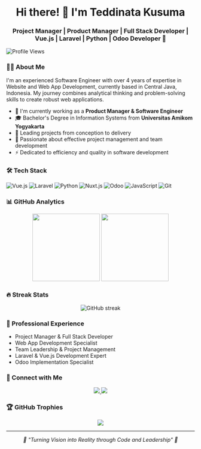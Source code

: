 <div align="center">
  <h1>Hi there! 👋 I'm Teddinata Kusuma</h1>
  <h3>Project Manager | Product Manager | Full Stack Developer | Vue.js | Laravel | Python | Odoo Developer 🚀</h3>
</div>

![Profile Views](https://komarev.com/ghpvc/?username=teddinata&color=8B5CF6&style=flat-square&label=PROFILE+VIEWS)

### 👨‍💻 About Me
I'm an experienced Software Engineer with over 4 years of expertise in Website and Web App Development, currently based in Central Java, Indonesia. My journey combines analytical thinking and problem-solving skills to create robust web applications.

- 🔭 I'm currently working as a **Product Manager & Software Engineer**
- 🎓 Bachelor's Degree in Information Systems from **Universitas Amikom Yogyakarta**
- 💼 Leading projects from conception to delivery
- 🌱 Passionate about effective project management and team development
- ⚡ Dedicated to efficiency and quality in software development

### 🛠️ Tech Stack
![Vue.js](https://img.shields.io/badge/-Vue.js-4FC08D?style=flat&logo=vue.js&logoColor=white)
![Laravel](https://img.shields.io/badge/-Laravel-FF2D20?style=flat&logo=laravel&logoColor=white)
![Python](https://img.shields.io/badge/-Python-3776AB?style=flat&logo=python&logoColor=white)
![Nuxt.js](https://img.shields.io/badge/-Nuxt.js-00DC82?style=flat&logo=nuxt.js&logoColor=white)
![Odoo](https://img.shields.io/badge/-Odoo-714B67?style=flat&logo=odoo&logoColor=white)
![JavaScript](https://img.shields.io/badge/-JavaScript-F7DF1E?style=flat&logo=javascript&logoColor=black)
![Git](https://img.shields.io/badge/-Git-F05032?style=flat&logo=git&logoColor=white)

### 📊 GitHub Analytics
<p align="center">
  <img height="180em" src="https://github-readme-stats.vercel.app/api?username=teddinata&show_icons=true&theme=tokyonight&hide_border=true&count_private=true"/>
  <img height="180em" src="https://github-readme-stats.vercel.app/api/top-langs/?username=teddinata&layout=compact&theme=tokyonight&hide_border=true"/>
</p>

### 🔥 Streak Stats
<p align="center">
  <img src="https://github-readme-streak-stats.herokuapp.com/?user=teddinata&theme=tokyonight&hide_border=true" alt="GitHub streak"/>
</p>

### 💼 Professional Experience
- Project Manager & Full Stack Developer
- Web App Development Specialist
- Team Leadership & Project Management
- Laravel & Vue.js Development Expert
- Odoo Implementation Specialist

### 🤝 Connect with Me
<p align="center">
  <a href="https://www.linkedin.com/in/teddinata-kusuma/" _target="_blank">
    <img src="https://img.shields.io/badge/-LinkedIn-0077B5?style=flat&logo=Linkedin&logoColor=white"/>
  </a>
  <a href="mailto:teddinataa@gmail.com">
    <img src="https://img.shields.io/badge/-Email-D14836?style=flat&logo=Gmail&logoColor=white"/>
  </a>
</p>

### 🏆 GitHub Trophies
<p align="center">
  <img src="https://github-profile-trophy.vercel.app/?username=teddinata&theme=tokyonight&no-frame=true&row=1"/>
</p>

---
<p align="center">
  <i>🌟 "Turning Vision into Reality through Code and Leadership" 🌟</i>
</p>

<!--
**teddinata/teddinata** is a ✨ _special_ ✨ repository because its `README.md` (this file) appears on your GitHub profile.

Here are some ideas to get you started:

- 🔭 I’m currently working on ...
- 🌱 I’m currently learning ...
- 👯 I’m looking to collaborate on ...
- 🤔 I’m looking for help with ...
- 💬 Ask me about ...
- 📫 How to reach me: ...
- 😄 Pronouns: ...
- ⚡ Fun fact: ...
-->
